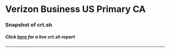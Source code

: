 # Verizon Business US Primary CA
### Snapshot of crt.sh
##### Click [here](https://crt.sh/?q=224DDE272A4D39E66E040F8A364A8C893765A8463B0F484370FC6058BF4DCEAE) for a live crt.sh report

---
